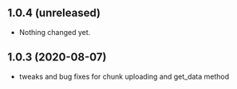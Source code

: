 1.0.4 (unreleased)
------------------

- Nothing changed yet.


1.0.3 (2020-08-07)
------------------

- tweaks and bug fixes for chunk uploading and get_data method